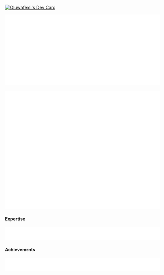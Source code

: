 <a href="https://app.daily.dev/oluwafemi"><img src="https://api.daily.dev/devcards/v2/if6VpnHYCwT7Ofg19R2IP.png?type=wide&r=mkd" width="652" alt="Oluwafemi's Dev Card"/></a>


![Metrics](metrics.plugin.isocalendar.svg)

![Metrics](github-metrics.svg)

#### Expertise
![Metrics](metrics.plugin.topics.icons.svg)

#### Achievements
![Metrics](metrics.plugin.achievements.svg)

